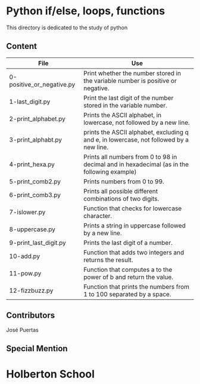 # Python if/else, loops, functions

This directory is dedicated to the study of python

## Content

|File|Use|
|----------------|----------------------------------|
|0-positive_or_negative.py|Print whether the number stored in the variable number is positive or negative.|
|1-last_digit.py|Print the last digit of the number stored in the variable number.|
|2-print_alphabet.py|Prints the ASCII alphabet, in lowercase, not followed by a new line.|
|3-print_alphabt.py|prints the ASCII alphabet, excluding q and e, in lowercase, not followed by a new line.|
|4-print_hexa.py|Prints all numbers from 0 to 98 in decimal and in hexadecimal (as in the following example)|
|5-print_comb2.py|Prints numbers from 0 to 99.|
|6-print_comb3.py|Prints all possible different combinations of two digits.|
|7-islower.py|Function that checks for lowercase character.|
|8-uppercase.py|Prints a string in uppercase followed by a new line.|
|9-print_last_digit.py|Prints the last digit of a number.|
|10-add.py|Function that adds two integers and returns the result.|
|11-pow.py|Function that computes a to the power of b and return the value.|
|12-fizzbuzz.py|Function that prints the numbers from 1 to 100 separated by a space.|

## Contributors

José Puertas

## Special Mention

# Holberton School

